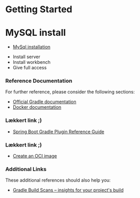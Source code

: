 # Getting Started

# MySQL install

* [MySql installation](https://dev.mysql.com/downloads/installer/)
 - Install server
 - Install workbench
 - Give full access

### Reference Documentation
For further reference, please consider the following sections:

* [Official Gradle documentation](https://docs.gradle.org)
* [Docker documentation](https://docs.docker.com/reference/)

### Lækkert link ;)
* [Spring Boot Gradle Plugin Reference Guide](https://docs.spring.io/spring-boot/docs/3.3.0/gradle-plugin/reference/html/)

### Lækkert link ;)
* [Create an OCI image](https://docs.spring.io/spring-boot/docs/3.3.0/gradle-plugin/reference/html/#build-image) 

### Additional Links
These additional references should also help you:

* [Gradle Build Scans – insights for your project's build](https://scans.gradle.com#gradle)

